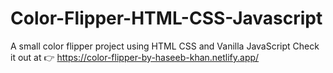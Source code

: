 # Color-Flipper-HTML-CSS-Javascript
 
A small color flipper project using HTML CSS and Vanilla JavaScript
Check it out at 👉 https://color-flipper-by-haseeb-khan.netlify.app/
